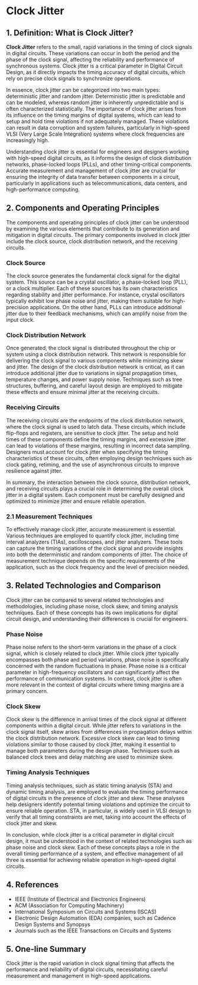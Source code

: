 # Clock Jitter

## 1. Definition: What is **Clock Jitter**?
**Clock Jitter** refers to the small, rapid variations in the timing of clock signals in digital circuits. These variations can occur in both the period and the phase of the clock signal, affecting the reliability and performance of synchronous systems. Clock jitter is a critical parameter in Digital Circuit Design, as it directly impacts the timing accuracy of digital circuits, which rely on precise clock signals to synchronize operations. 

In essence, clock jitter can be categorized into two main types: deterministic jitter and random jitter. Deterministic jitter is predictable and can be modeled, whereas random jitter is inherently unpredictable and is often characterized statistically. The importance of clock jitter arises from its influence on the timing margins of digital systems, which can lead to setup and hold time violations if not adequately managed. These violations can result in data corruption and system failures, particularly in high-speed VLSI (Very Large Scale Integration) systems where clock frequencies are increasingly high.

Understanding clock jitter is essential for engineers and designers working with high-speed digital circuits, as it informs the design of clock distribution networks, phase-locked loops (PLLs), and other timing-critical components. Accurate measurement and management of clock jitter are crucial for ensuring the integrity of data transfer between components in a circuit, particularly in applications such as telecommunications, data centers, and high-performance computing.

## 2. Components and Operating Principles
The components and operating principles of clock jitter can be understood by examining the various elements that contribute to its generation and mitigation in digital circuits. The primary components involved in clock jitter include the clock source, clock distribution network, and the receiving circuits.

### Clock Source
The clock source generates the fundamental clock signal for the digital system. This source can be a crystal oscillator, a phase-locked loop (PLL), or a clock multiplier. Each of these sources has its own characteristics regarding stability and jitter performance. For instance, crystal oscillators typically exhibit low phase noise and jitter, making them suitable for high-precision applications. On the other hand, PLLs can introduce additional jitter due to their feedback mechanisms, which can amplify noise from the input clock.

### Clock Distribution Network
Once generated, the clock signal is distributed throughout the chip or system using a clock distribution network. This network is responsible for delivering the clock signal to various components while minimizing skew and jitter. The design of the clock distribution network is critical, as it can introduce additional jitter due to variations in signal propagation times, temperature changes, and power supply noise. Techniques such as tree structures, buffering, and careful layout design are employed to mitigate these effects and ensure minimal jitter at the receiving circuits.

### Receiving Circuits
The receiving circuits are the endpoints of the clock distribution network, where the clock signal is used to latch data. These circuits, which include flip-flops and registers, are sensitive to clock jitter. The setup and hold times of these components define the timing margins, and excessive jitter can lead to violations of these margins, resulting in incorrect data sampling. Designers must account for clock jitter when specifying the timing characteristics of these circuits, often employing design techniques such as clock gating, retiming, and the use of asynchronous circuits to improve resilience against jitter.

In summary, the interaction between the clock source, distribution network, and receiving circuits plays a crucial role in determining the overall clock jitter in a digital system. Each component must be carefully designed and optimized to minimize jitter and ensure reliable operation.

### 2.1 Measurement Techniques
To effectively manage clock jitter, accurate measurement is essential. Various techniques are employed to quantify clock jitter, including time interval analyzers (TIAs), oscilloscopes, and jitter analyzers. These tools can capture the timing variations of the clock signal and provide insights into both the deterministic and random components of jitter. The choice of measurement technique depends on the specific requirements of the application, such as the clock frequency and the level of precision needed.

## 3. Related Technologies and Comparison
Clock jitter can be compared to several related technologies and methodologies, including phase noise, clock skew, and timing analysis techniques. Each of these concepts has its own implications for digital circuit design, and understanding their differences is crucial for engineers.

### Phase Noise
Phase noise refers to the short-term variations in the phase of a clock signal, which is closely related to clock jitter. While clock jitter typically encompasses both phase and period variations, phase noise is specifically concerned with the random fluctuations in phase. Phase noise is a critical parameter in high-frequency oscillators and can significantly affect the performance of communication systems. In contrast, clock jitter is often more relevant in the context of digital circuits where timing margins are a primary concern.

### Clock Skew
Clock skew is the difference in arrival times of the clock signal at different components within a digital circuit. While jitter refers to variations in the clock signal itself, skew arises from differences in propagation delays within the clock distribution network. Excessive clock skew can lead to timing violations similar to those caused by clock jitter, making it essential to manage both parameters during the design phase. Techniques such as balanced clock trees and delay matching are used to minimize skew.

### Timing Analysis Techniques
Timing analysis techniques, such as static timing analysis (STA) and dynamic timing analysis, are employed to evaluate the timing performance of digital circuits in the presence of clock jitter and skew. These analyses help designers identify potential timing violations and optimize the circuit to ensure reliable operation. STA, in particular, is widely used in VLSI design to verify that all timing constraints are met, taking into account the effects of clock jitter and skew.

In conclusion, while clock jitter is a critical parameter in digital circuit design, it must be understood in the context of related technologies such as phase noise and clock skew. Each of these concepts plays a role in the overall timing performance of a system, and effective management of all three is essential for achieving reliable operation in high-speed digital circuits.

## 4. References
- IEEE (Institute of Electrical and Electronics Engineers)
- ACM (Association for Computing Machinery)
- International Symposium on Circuits and Systems (ISCAS)
- Electronic Design Automation (EDA) companies, such as Cadence Design Systems and Synopsys
- Journals such as the IEEE Transactions on Circuits and Systems

## 5. One-line Summary
Clock jitter is the rapid variation in clock signal timing that affects the performance and reliability of digital circuits, necessitating careful measurement and management in high-speed applications.